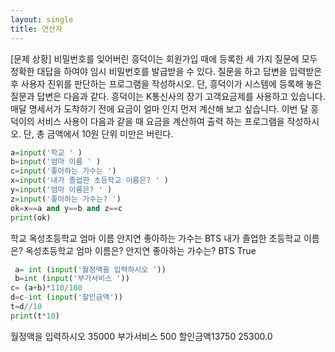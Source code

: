 ```yaml
---
layout: single
title: 연산자 
---
```




[문제 상황]
비밀번호를 잊어버린 흥덕이는 회원가입 때에 등록한 세 가지 질문에 모두 정확한 대답을
하여야 임시 비밀번호를 발급받을 수 있다. 질문을 하고 답변을 입력받은 후 사용자 진위를
판단하는 프로그램을 작성하시오. 단, 흥덕이가 시스템에 등록해 놓은 질문과 답변은 다음과
같다.
흥덕이는 K통신사의 장기 고객요금제를 사용하고
있습니다. 매달 명세서가 도착하기 전에 요금이 얼마
인지 먼저 계산해 보고 싶습니다. 이번 달 흥덕이의
서비스 사용이 다음과 같을 때 요금을 계산하여 출력
하는 프로그램을 작성하시오. 단, 총 금액에서 10원
단위 미만은 버린다.

~~~python
a=input('학교 ' )
b=input('엄마 이름 ' )
c=input('좋아하는 가수는 ')
x=input('내가 졸업한 초등학교 이름은? ' )
y=input('엄마 이름은? ' )
z=input('좋아하는 가수는? ')
ok=x==a and y==b and z==c
print(ok)
~~~
학교 옥성초등학교
엄마 이름 안지연 
좋아하는 가수는 BTS
내가 졸업한 초등학교 이름은? 옥성초등학교
엄마 이름은? 안지연
좋아하는 가수는? BTS
True

~~~python
 a= int (input('월정액을 입력하시오 '))
 b=int (input('부가서비스 '))
c= (a+b)*110/100
d=c-int (input('할인금액'))
t=d//10
print(t*10)
~~~
월정액을 입력하시오 35000
부가서비스 500
할인금액13750
25300.0
